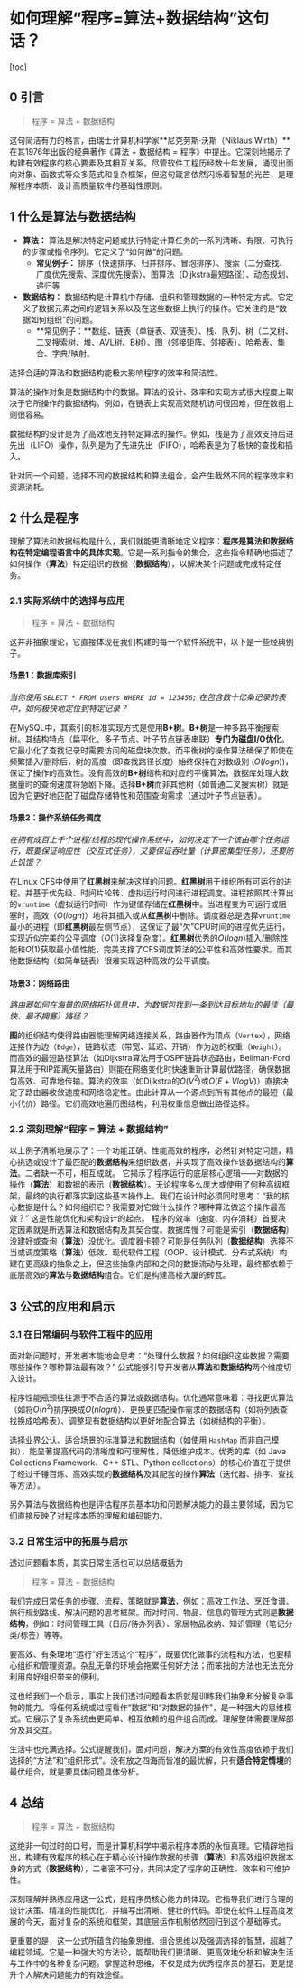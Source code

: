 # 如何理解“程序=算法+数据结构”这句话？

[toc]

## 0 引言

>  程序 = 算法 + 数据结构

这句简洁有力的格言，由瑞士计算机科学家**尼克劳斯·沃斯（Niklaus Wirth）**在其1976年出版的经典著作《算法 + 数据结构 = 程序》中提出。它深刻地揭示了构建有效程序的核心要素及其相互关系。尽管软件工程历经数十年发展，涌现出面向对象、函数式等众多范式和复杂框架，但这句箴言依然闪烁着智慧的光芒，是理解程序本质、设计高质量软件的基础性原则。

## 1 什么是算法与数据结构

- **算法：** 算法是解决特定问题或执行特定计算任务的一系列清晰、有限、可执行的步骤或指令序列。它定义了“如何做”的问题。
  - **常见例子：** 排序（快速排序、归并排序、冒泡排序）、搜索（二分查找、广度优先搜索、深度优先搜索）、图算法（Dijkstra最短路径）、动态规划、递归等
- **数据结构：** 数据结构是计算机中存储、组织和管理数据的一种特定方式。它定义了数据元素之间的逻辑关系以及在这些数据上执行的操作。它关注的是“数据如何组织”的问题。
  - **常见例子：**数组、链表（单链表、双链表）、栈、队列、树（二叉树、二叉搜索树、堆、AVL树、B树）、图（邻接矩阵、邻接表）、哈希表、集合、字典/映射。

选择合适的算法和数据结构能极大影响程序的效率和简洁性。

算法的操作对象是数据结构中的数据。算法的设计、效率和实现方式很大程度上取决于它所操作的数据结构。例如，在链表上实现高效随机访问很困难，但在数组上则很容易。

数据结构的设计是为了高效地支持特定算法的操作。例如，栈是为了高效支持后进先出（LIFO）操作，队列是为了先进先出（FIFO），哈希表是为了极快的查找和插入。

针对同一个问题，选择不同的数据结构和算法组合，会产生截然不同的程序效率和资源消耗。

## 2 什么是程序

理解了算法和数据结构是什么，我们就能更清晰地定义程序：**程序是算法和数据结构在特定编程语言中的具体实现**。它是一系列指令的集合，这些指令精确地描述了如何操作（**算法**）特定组织的数据（**数据结构**），以解决某个问题或完成特定任务。

### 2.1 实际系统中的选择与应用

> 程序 = 算法 + 数据结构

这并非抽象理论，它直接体现在我们构建的每一个软件系统中，以下是一些经典例子。

#### 场景1：数据库索引

*当你使用 `SELECT * FROM users WHERE id = 123456;` 在包含数十亿条记录的表中，如何极快地定位到特定记录？*

在MySQL中，其索引的标准实现方式是使用**B+树**。**B+树**是一种多路平衡搜索树。其结构特点（扁平化、多子节点、叶子节点链表串联）**专门为磁盘I/O优化**。它最小化了查找记录时需要访问的磁盘块次数。而平衡树的操作算法确保了即使在频繁插入/删除后，树的高度（即查找路径长度）始终保持在对数级别 ($O(log n)$)，保证了操作的高效性。没有高效的**B+树**结构和对应的平衡算法，数据库处理大数据量时的查询速度将急剧下降。选择**B+树**而非其他树（如普通二叉搜索树）就是因为它更好地匹配了磁盘存储特性和范围查询需求（通过叶子节点链表）。

#### 场景2：操作系统任务调度

*在拥有成百上千个进程/线程的现代操作系统中，如何决定下一个该由哪个任务运行，既要保证响应性（交互式任务），又要保证吞吐量（计算密集型任务），还要防止饥饿？*

在Linux CFS中使用了**红黑树**来解决这样的问题。**红黑树**用于组织所有可运行的进程。并基于优先级、时间片轮转、虚拟运行时间进行进程调度。进程按照其计算出的`vruntime`（虚拟运行时间）作为键值存储在**红黑树**中。当进程变为可运行或阻塞时，高效（$O(log n)$）地将其插入或从**红黑树**中删除。调度器总是选择`vruntime`最小的进程（即**红黑树**最左侧节点），这保证了最“欠”CPU时间的进程优先运行，实现近似完美的公平调度（$O(1)$选择复杂度）。**红黑树**优秀的$O(log n)$插入/删除性能和$O(1)$获取最小值性能，完美支撑了CFS调度算法的公平性和高效性要求。而其他数据结构（如简单链表）很难实现这种高效的公平调度。

#### 场景3：网络路由

*路由器如何在海量的网络拓扑信息中，为数据包找到一条到达目标地址的最佳（最快、最不拥塞）路径？*

**图**的组织结构使得路由器能理解网络连接关系，路由器作为顶点（`Vertex`），网络连接作为边（`Edge`），链路状态（带宽、延迟、开销）作为边的权重（`Weight`）。而高效的最短路径算法（如Dijkstra算法用于OSPF链路状态路由，Bellman-Ford算法用于RIP距离矢量路由）则能在网络变化时快速重新计算最优路径，确保数据包高效、可靠地传输。算法的效率（如Dijkstra的$O(V^2)$或$O(E + V log V)$）直接决定了路由器收敛速度和网络稳定性。由此计算从一个源点到所有其他点的最短（最小代价）路径。它们高效地遍历图结构，利用权重信息做出路径选择。

### 2.2 深刻理解“程序 = 算法 + 数据结构”

以上例子清晰地展示了：一个功能正确、性能高效的程序，必然针对特定问题，精心挑选或设计了最匹配的**数据结构**来组织数据，并实现了高效操作该数据结构的**算法**。二者缺一不可，相互成就。 它揭示了程序运行的底层核心逻辑——对数据的操作（**算法**）和数据的表示（**数据结构**）。无论程序多么庞大或使用了何种高级框架，最终的执行都落实到这些基本操作上。我们在设计时必须同时思考：“我的核心数据是什么？如何组织它？我需要对它做什么操作？哪种算法做这个操作最高效？” 这是性能优化和架构设计的起点。 程序的效率（速度、内存消耗）首要决定因素就是所选算法和数据结构及其契合度。数据库慢？可能是索引（**数据结构**）没建好或查询（**算法**）没优化。调度器卡顿？可能是任务队列（**数据结构**）选择不当或调度策略（**算法**）低效。现代软件工程（OOP、设计模式、分布式系统）构建在更高级的抽象之上，但这些抽象内部和之间的数据流动与处理，最终都依赖于底层高效的**算法**与**数据结构**组合。它们是构建高楼大厦的砖瓦。

## 3 公式的应用和启示

### 3.1 在日常编码与软件工程中的应用

面对新问题时，开发者本能地会思考：“处理什么数据？如何组织这些数据？需要哪些操作？哪种算法最有效？” 公式能够引导开发者从**算法**和**数据结构**两个维度切入设计。

程序性能瓶颈往往源于不合适的算法或数据结构。优化通常意味着：寻找更优算法（如将$O(n^2)$排序换成$O(n log n)$）、更换更匹配操作需求的数据结构（如将列表查找换成哈希表）、调整现有数据结构以更好地配合算法（如树结构的平衡）。

选择业界公认、适合场景的标准算法和数据结构（如使用 `HashMap` 而非自己模拟），能显著提高代码的清晰度和可理解性，降低维护成本。优秀的库（如 Java Collections Framework、C++ STL、Python collections）的核心价值在于提供了经过千锤百炼、高效实现的**数据结构**及其配套的操作**算法**（迭代器、排序、查找等方法）。

另外算法与数据结构也是评估程序员基本功和问题解决能力的最主要领域，因为它们直接反映了对程序本质的理解和编码能力。

### 3.2 日常生活中的拓展与启示

透过问题看本质，其实日常生活也可以总结概括为

> 程序 = 算法 + 数据结构

我们完成日常任务的步骤、流程、策略就是**算法**，例如：高效工作法、烹饪食谱、旅行规划路线、解决问题的思考框架。而对时间、物品、信息的管理方式则是**数据结构**，例如：时间管理工具（日历/待办列表）、家居物品收纳、知识管理（笔记分类/标签）等等。

要高效、有条理地“运行”好生活这个“程序”，既要优化做事的流程和方法，也要精心组织和管理资源。杂乱无章的环境会拖累任何好方法；而笨拙的方法也无法充分利用良好组织带来的便利。

这也给我们一个启示，事实上我们透过问题看本质就是训练我们抽象和分解复杂事物的能力。将任何系统或过程看作“数据”和“对数据的操作”，是一种强大的思维模式。它展示了复杂系统由更简单、相互依赖的组件组合而成。理解整体需要理解部分及其交互。

生活中也充满选择。公式提醒我们，面对问题，解决方案的有效性高度依赖于我们选择的“方法”和“组织形式”。没有放之四海而皆准的最优解，只有**适合特定情境**的最优组合，就是要具体问题具体分析。

## 4 总结

> 程序 = 算法 + 数据结构

这绝非一句过时的口号，而是计算机科学中揭示程序本质的永恒真理。它精辟地指出，构建有效程序的核心在于精心设计操作数据的步骤（**算法**）和高效组织数据本身的方式（**数据结构**），二者密不可分，共同决定了程序的正确性、效率和可维护性。

深刻理解并熟练应用这一公式，是程序员核心能力的体现。它指导我们进行合理的设计决策、精准的性能优化，并编写出清晰、健壮的代码。即使在软件工程高度发展的今天，面对复杂的系统和框架，其底层运作机制依然回归到这个基础等式。

更重要的是，这一公式所蕴含的抽象思维、组合思维以及强调选择的智慧，超越了编程领域。它是一种强大的方法论，能帮助我们更清晰、更高效地分析和解决生活与工作中的各种复杂问题。掌握这种思维，不仅是成为优秀程序员的基石，更是提升个人解决问题能力的有效途径。